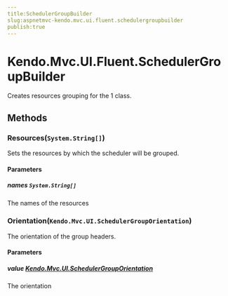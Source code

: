 ```yaml
---
title:SchedulerGroupBuilder
slug:aspnetmvc-kendo.mvc.ui.fluent.schedulergroupbuilder
publish:true
---
```


# Kendo.Mvc.UI.Fluent.SchedulerGroupBuilder
Creates resources grouping for the 1 class.



## Methods

### Resources(`System.String[]`)
Sets the resources by which the scheduler will be grouped.


#### Parameters

##### names `System.String[]`
The names of the resources





### Orientation(`Kendo.Mvc.UI.SchedulerGroupOrientation`)
The orientation of the group headers.


#### Parameters

##### value [Kendo.Mvc.UI.SchedulerGroupOrientation](/api/wrappers/aspnet-mvc/Kendo.Mvc.UI/SchedulerGroupOrientation)
The orientation






 
